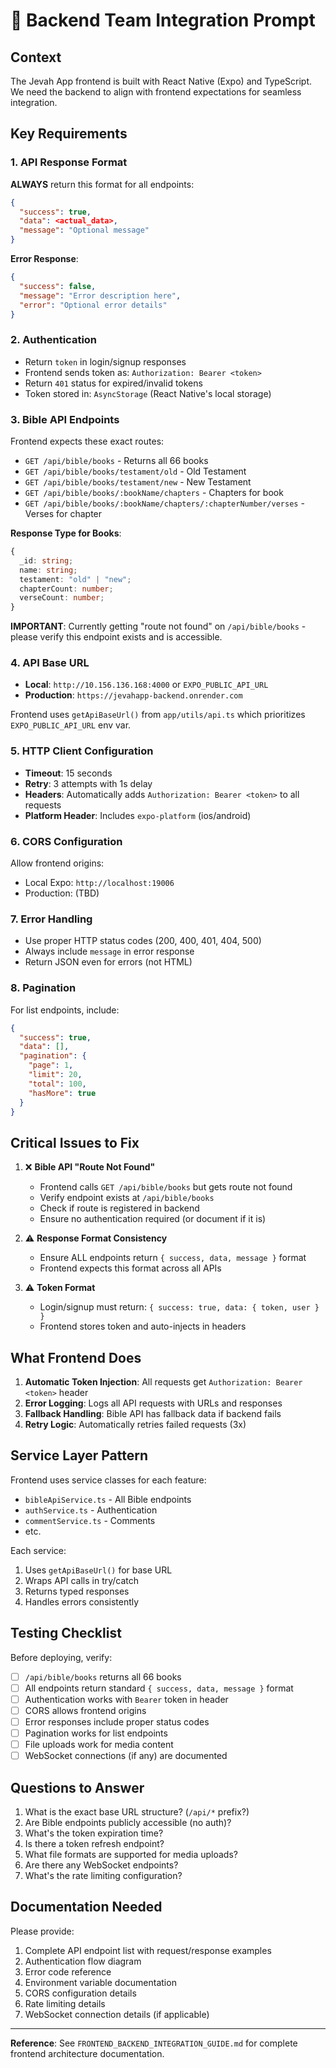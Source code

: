# 🎯 Backend Team Integration Prompt

## Context

The Jevah App frontend is built with React Native (Expo) and TypeScript. We need the backend to align with frontend expectations for seamless integration.

## Key Requirements

### 1. API Response Format

**ALWAYS** return this format for all endpoints:

```json
{
  "success": true,
  "data": <actual_data>,
  "message": "Optional message"
}
```

**Error Response**:

```json
{
  "success": false,
  "message": "Error description here",
  "error": "Optional error details"
}
```

### 2. Authentication

- Return `token` in login/signup responses
- Frontend sends token as: `Authorization: Bearer <token>`
- Return `401` status for expired/invalid tokens
- Token stored in: `AsyncStorage` (React Native's local storage)

### 3. Bible API Endpoints

Frontend expects these exact routes:

- `GET /api/bible/books` - Returns all 66 books
- `GET /api/bible/books/testament/old` - Old Testament
- `GET /api/bible/books/testament/new` - New Testament
- `GET /api/bible/books/:bookName/chapters` - Chapters for book
- `GET /api/bible/books/:bookName/chapters/:chapterNumber/verses` - Verses for chapter

**Response Type for Books**:

```typescript
{
  _id: string;
  name: string;
  testament: "old" | "new";
  chapterCount: number;
  verseCount: number;
}
```

**IMPORTANT**: Currently getting "route not found" on `/api/bible/books` - please verify this endpoint exists and is accessible.

### 4. API Base URL

- **Local**: `http://10.156.136.168:4000` or `EXPO_PUBLIC_API_URL`
- **Production**: `https://jevahapp-backend.onrender.com`

Frontend uses `getApiBaseUrl()` from `app/utils/api.ts` which prioritizes `EXPO_PUBLIC_API_URL` env var.

### 5. HTTP Client Configuration

- **Timeout**: 15 seconds
- **Retry**: 3 attempts with 1s delay
- **Headers**: Automatically adds `Authorization: Bearer <token>` to all requests
- **Platform Header**: Includes `expo-platform` (ios/android)

### 6. CORS Configuration

Allow frontend origins:

- Local Expo: `http://localhost:19006`
- Production: (TBD)

### 7. Error Handling

- Use proper HTTP status codes (200, 400, 401, 404, 500)
- Always include `message` in error response
- Return JSON even for errors (not HTML)

### 8. Pagination

For list endpoints, include:

```json
{
  "success": true,
  "data": [],
  "pagination": {
    "page": 1,
    "limit": 20,
    "total": 100,
    "hasMore": true
  }
}
```

## Critical Issues to Fix

1. ❌ **Bible API "Route Not Found"**

   - Frontend calls `GET /api/bible/books` but gets route not found
   - Verify endpoint exists at `/api/bible/books`
   - Check if route is registered in backend
   - Ensure no authentication required (or document if it is)

2. ⚠️ **Response Format Consistency**

   - Ensure ALL endpoints return `{ success, data, message }` format
   - Frontend expects this format across all APIs

3. ⚠️ **Token Format**
   - Login/signup must return: `{ success: true, data: { token, user } }`
   - Frontend stores token and auto-injects in headers

## What Frontend Does

1. **Automatic Token Injection**: All requests get `Authorization: Bearer <token>` header
2. **Error Logging**: Logs all API requests with URLs and responses
3. **Fallback Handling**: Bible API has fallback data if backend fails
4. **Retry Logic**: Automatically retries failed requests (3x)

## Service Layer Pattern

Frontend uses service classes for each feature:

- `bibleApiService.ts` - All Bible endpoints
- `authService.ts` - Authentication
- `commentService.ts` - Comments
- etc.

Each service:

1. Uses `getApiBaseUrl()` for base URL
2. Wraps API calls in try/catch
3. Returns typed responses
4. Handles errors consistently

## Testing Checklist

Before deploying, verify:

- [ ] `/api/bible/books` returns all 66 books
- [ ] All endpoints return standard `{ success, data, message }` format
- [ ] Authentication works with `Bearer` token in header
- [ ] CORS allows frontend origins
- [ ] Error responses include proper status codes
- [ ] Pagination works for list endpoints
- [ ] File uploads work for media content
- [ ] WebSocket connections (if any) are documented

## Questions to Answer

1. What is the exact base URL structure? (`/api/*` prefix?)
2. Are Bible endpoints publicly accessible (no auth)?
3. What's the token expiration time?
4. Is there a token refresh endpoint?
5. What file formats are supported for media uploads?
6. Are there any WebSocket endpoints?
7. What's the rate limiting configuration?

## Documentation Needed

Please provide:

1. Complete API endpoint list with request/response examples
2. Authentication flow diagram
3. Error code reference
4. Environment variable documentation
5. CORS configuration details
6. Rate limiting details
7. WebSocket connection details (if applicable)

---

**Reference**: See `FRONTEND_BACKEND_INTEGRATION_GUIDE.md` for complete frontend architecture documentation.
